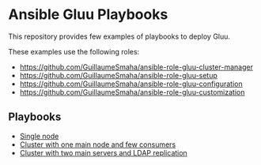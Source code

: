 Ansible Gluu Playbooks
==========

This repository provides few examples of playbooks to deploy Gluu.


These examples use the following roles:

- https://github.com/GuillaumeSmaha/ansible-role-gluu-cluster-manager
- https://github.com/GuillaumeSmaha/ansible-role-gluu-setup
- https://github.com/GuillaumeSmaha/ansible-role-gluu-configuration
- https://github.com/GuillaumeSmaha/ansible-role-gluu-customization



Playbooks
-------

- [Single node](./single)
- [Cluster with one main node and few consumers](./cluster-simple)
- [Cluster with two main servers and LDAP replication](./cluster-replication)